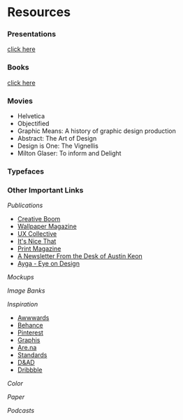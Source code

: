# Resources

### Presentations
[click here](https://github.com/lehugosan/MKC-1/tree/main/Presentations)

### Books
[click here](https://github.com/lehugosan/MKC-1/tree/main/Books)

### Movies
- Helvetica
- Objectified
- Graphic Means: A history of graphic design production
- Abstract: The Art of Design
- Design is One: The Vignellis
- Milton Glaser: To inform and Delight

### Typefaces

### Other Important Links
*Publications*
- [Creative Boom](https://www.creativeboom.com/)
- [Wallpaper Magazine](https://www.wallpaper.com/)
- [UX Collective](https://uxdesign.cc/)
- [It's Nice That](https://www.itsnicethat.com/)
- [Print Magazine](https://www.printmag.com/)
- [A Newsletter From the Desk of Austin Keon](https://austinkleon.substack.com/)
- [Ayga - Eye on Design](https://eyeondesign.aiga.org/)

*Mockups*

*Image Banks*

*Inspiration*
- [Awwwards](https://www.awwwards.com/)
- [Behance](https://www.behance.net/)
- [Pinterest](https://pt.pinterest.com/)
- [Graphis](https://graphis.com/)
- [Are.na](https://www.are.na/)
- [Standards](https://standards.site/)
- [D&AD](https://www.dandad.org/)
- [Dribbble](https://dribbble.com/)

*Color*

*Paper*

*Podcasts*
